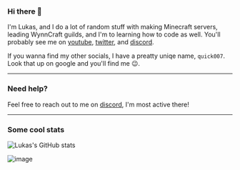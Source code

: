 ### Hi there 👋

I'm Lukas, and I do a lot of random stuff with making Minecraft servers, leading WynnCraft guilds, and I'm to learning how to code as well. You'll probably see me on [youtube](https://www.youtube.com/channel/UCz4sh4dNpNHtqD80TvOZL-A), [twitter](https://twitter.com/quick007yt), and [discord](https://dsc.bio/LukasK).

If you wanna find my other socials, I have a preatty uniqe name, `quick007`. Look that up on google and you'll find me :wink:.

---

### Need help?

Feel free to reach out to me on [discord](https://dsc.bio/LukasK), I'm most active there!

---

### Some cool stats

![Lukas's GitHub stats](https://github-readme-stats.vercel.app/api?username=quick007&theme=gotham&show_icons=true&count_private=true)

![image](https://github-readme-stats.vercel.app/api/top-langs/?username=quick007&layout=compact&theme=gotham&count_private=true)


<!--
**LukasmanMHdude/LukasmanMHdude** is a ✨ _special_ ✨ repository because its `README.md` (this file) appears on your GitHub profile.

Here are some ideas to get you started:

- 🔭 I’m currently working on ...
- 🌱 I’m currently learning ...
- 👯 I’m looking to collaborate on ...
- 🤔 I’m looking for help with ...
- 💬 Ask me about ...
- 📫 How to reach me: ...
- 😄 Pronouns: ...
- ⚡ Fun fact: ...
-->
